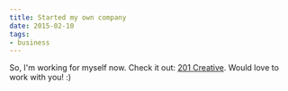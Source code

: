 ```yaml
---
title: Started my own company
date: 2015-02-10
tags:
- business
---
```

So, I'm working for myself now.  Check it out: [201 Creative](http://201creative.com).  Would love to work with you! :)
